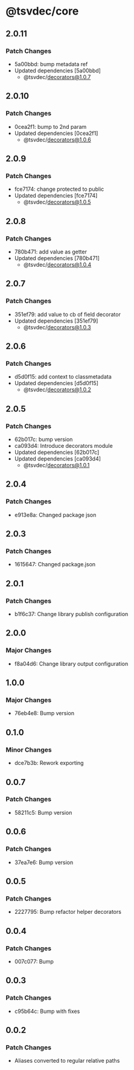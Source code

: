 # @tsvdec/core

## 2.0.11

### Patch Changes

- 5a00bbd: bump metadata ref
- Updated dependencies [5a00bbd]
  - @tsvdec/decorators@1.0.7

## 2.0.10

### Patch Changes

- 0cea2f1: bump to 2nd param
- Updated dependencies [0cea2f1]
  - @tsvdec/decorators@1.0.6

## 2.0.9

### Patch Changes

- fce7174: change protected to public
- Updated dependencies [fce7174]
  - @tsvdec/decorators@1.0.5

## 2.0.8

### Patch Changes

- 780b471: add value as getter
- Updated dependencies [780b471]
  - @tsvdec/decorators@1.0.4

## 2.0.7

### Patch Changes

- 351ef79: add value to cb of field decorator
- Updated dependencies [351ef79]
  - @tsvdec/decorators@1.0.3

## 2.0.6

### Patch Changes

- d5d0f15: add context to classmetadata
- Updated dependencies [d5d0f15]
  - @tsvdec/decorators@1.0.2

## 2.0.5

### Patch Changes

- 62b017c: bump version
- ca093d4: Introduce decorators module
- Updated dependencies [62b017c]
- Updated dependencies [ca093d4]
  - @tsvdec/decorators@1.0.1

## 2.0.4

### Patch Changes

- e913e8a: Changed package json

## 2.0.3

### Patch Changes

- 1615647: Changed package.json

## 2.0.1

### Patch Changes

- b1f6c37: Change library publish configuration

## 2.0.0

### Major Changes

- f8a04d6: Change library output configuration

## 1.0.0

### Major Changes

- 76eb4e8: Bump version

## 0.1.0

### Minor Changes

- dce7b3b: Rework exporting

## 0.0.7

### Patch Changes

- 58211c5: Bump version

## 0.0.6

### Patch Changes

- 37ea7e6: Bump version

## 0.0.5

### Patch Changes

- 2227795: Bump refactor helper decorators

## 0.0.4

### Patch Changes

- 007c077: Bump

## 0.0.3

### Patch Changes

- c95b64c: Bump with fixes

## 0.0.2

### Patch Changes

- Aliases converted to regular relative paths
